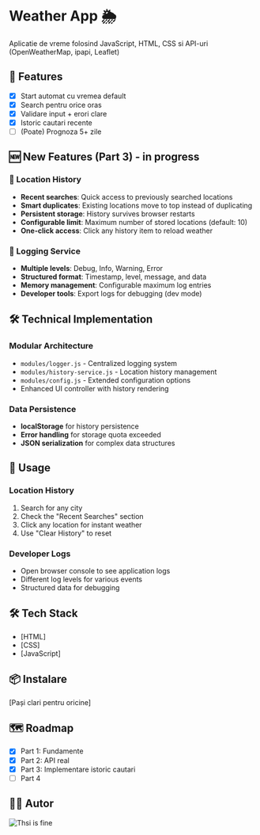 # Weather App 🌦️

Aplicatie de vreme folosind JavaScript, HTML, CSS si API-uri (OpenWeatherMap, ipapi, Leaflet)

## 🚀 Features

- [x] Start automat cu vremea default
- [x] Search pentru orice oras
- [x] Validare input + erori clare
- [x] Istoric cautari recente
- [ ] (Poate) Prognoza 5+ zile

## 🆕 New Features (Part 3) - in progress

### 📍 Location History

- **Recent searches**: Quick access to previously searched locations
- **Smart duplicates**: Existing locations move to top instead of duplicating
- **Persistent storage**: History survives browser restarts
- **Configurable limit**: Maximum number of stored locations (default: 10)
- **One-click access**: Click any history item to reload weather

### 📝 Logging Service

- **Multiple levels**: Debug, Info, Warning, Error
- **Structured format**: Timestamp, level, message, and data
- **Memory management**: Configurable maximum log entries
- **Developer tools**: Export logs for debugging (dev mode)

## 🛠️ Technical Implementation

### Modular Architecture

- `modules/logger.js` - Centralized logging system
- `modules/history-service.js` - Location history management
- `modules/config.js` - Extended configuration options
- Enhanced UI controller with history rendering

### Data Persistence

- **localStorage** for history persistence
- **Error handling** for storage quota exceeded
- **JSON serialization** for complex data structures

## 🎯 Usage

### Location History

1. Search for any city
2. Check the "Recent Searches" section
3. Click any location for instant weather
4. Use "Clear History" to reset

### Developer Logs

- Open browser console to see application logs
- Different log levels for various events
- Structured data for debugging
 
## 🛠️ Tech Stack

- [HTML]
- [CSS]
- [JavaScript]

## 📦 Instalare

[Pași clari pentru oricine]

## 🗺️ Roadmap

- [x] Part 1: Fundamente
- [x] Part 2: API real
- [x] Part 3: Implementare istoric cautari
- [ ] Part 4

## 👨‍💻 Autor

![Thsi is fine](https://20627419.fs1.hubspotusercontent-na1.net/hub/20627419/hubfs/The%20Hustle/Assets/Images/1994328366-meme_20201109014803.webp?width=524&height=393&name=1994328366-meme_20201109014803.webp)